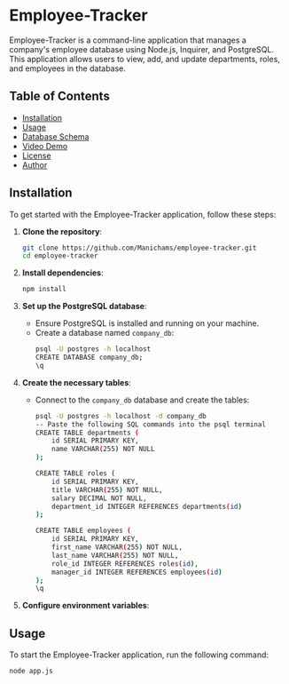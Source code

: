 # Employee-Tracker

Employee-Tracker is a command-line application that manages a company's employee database using Node.js, Inquirer, and PostgreSQL. This application allows users to view, add, and update departments, roles, and employees in the database.

## Table of Contents

- [Installation](#installation)
- [Usage](#usage)
- [Database Schema](#database-schema)
- [Video Demo](#video-demo)
- [License](#license)
- [Author](#author)

## Installation

To get started with the Employee-Tracker application, follow these steps:

1. **Clone the repository**:
    ```sh
    git clone https://github.com/Manichams/employee-tracker.git
    cd employee-tracker
    ```

2. **Install dependencies**:
    ```sh
    npm install
    ```

3. **Set up the PostgreSQL database**:
    - Ensure PostgreSQL is installed and running on your machine.
    - Create a database named `company_db`:
        ```sh
        psql -U postgres -h localhost
        CREATE DATABASE company_db;
        \q
        ```

4. **Create the necessary tables**:
    - Connect to the `company_db` database and create the tables:
        ```sh
        psql -U postgres -h localhost -d company_db
        -- Paste the following SQL commands into the psql terminal
        CREATE TABLE departments (
            id SERIAL PRIMARY KEY,
            name VARCHAR(255) NOT NULL
        );

        CREATE TABLE roles (
            id SERIAL PRIMARY KEY,
            title VARCHAR(255) NOT NULL,
            salary DECIMAL NOT NULL,
            department_id INTEGER REFERENCES departments(id)
        );

        CREATE TABLE employees (
            id SERIAL PRIMARY KEY,
            first_name VARCHAR(255) NOT NULL,
            last_name VARCHAR(255) NOT NULL,
            role_id INTEGER REFERENCES roles(id),
            manager_id INTEGER REFERENCES employees(id)
        );
        \q
        ```

5. **Configure environment variables**:
   
   

## Usage

To start the Employee-Tracker application, run the following command:

```sh
node app.js